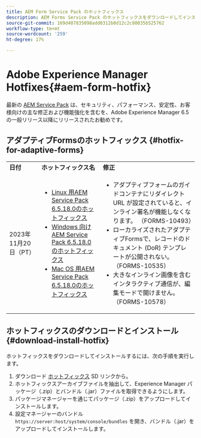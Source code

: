 ```yaml
---
title: AEM Form Service Pack のホットフィックス
description: AEM Forms Service Pack のホットフィックスをダウンロードしてインストールする方法に関する情報を提供します。
source-git-commit: 169d407835098add0312b0d12c2c80035b525762
workflow-type: tm+mt
source-wordcount: '259'
ht-degree: 17%

---
```



# Adobe Experience Manager Hotfixes{#aem-form-hotfix}

最新の [AEM Service Pack](/help/release-notes/release-notes.md) は、セキュリティ、パフォーマンス、安定性、お客様向けの主な修正および機能強化を含むを、Adobe Experience Manager 6.5 の一般リリース以降にリリースされたお勧めです。

## アダプティブFormsのホットフィックス {#hotfix-for-adaptive-forms}

<table>
  <tbody>
  <tr>
    <td><strong>日付</strong></td>
    <td><strong>ホットフィックス名</strong></td>
    <td><strong>修正</strong></td>
   </tr>
   <tr>
    <td>2023年11月20日（PT）</td>
     <td>
     <ul>
     <li><a href="https://experience.adobe.com/#/downloads/content/software-distribution/en/aem.html?package=/content/software-distribution/en/details.html/content/dam/aem/public/adobe/packages/cq650/servicepack/fd/adobe-aemfd-linux-pkg-6.0.1016-002.zip">Linux 用AEM Service Pack 6.5.18.0のホットフィックス</a> </li>
     <li><a href="https://experience.adobe.com/#/downloads/content/software-distribution/en/aem.html?package=/content/software-distribution/en/details.html/content/dam/aem/public/adobe/packages/cq650/servicepack/fd/adobe-aemfd-win-pkg-6.0.1016-002.zip">Windows 向けAEM Service Pack 6.5.18.0のホットフィックス</a> </li>
     <li><a href="https://experience.adobe.com/#/downloads/content/software-distribution/en/aem.html?package=/content/software-distribution/en/details.html/content/dam/aem/public/adobe/packages/cq650/servicepack/fd/adobe-aemfd-osx-pkg-6.0.1016-002.zip">Mac OS 用AEM Service Pack 6.5.18.0のホットフィックス</a></li>
     </ul>
     </td>
    <td>
    <ul>
    <li>アダプティブフォームのガイドコンテナにリダイレクト URL が設定されていると、インライン署名が機能しなくなります。 （FORMS-10493）</li>
    <li>ローカライズされたアダプティブFormsで、レコードのドキュメント (DoR) テンプレートが公開されない。 （FORMS-10535）</li>
    <li>大きなインライン画像を含むインタラクティブ通信が、編集モードで開けません。 （FORMS-10578）</li>
    </ul>
    </td>    
    </tr>
    <tbody>
     </table>

## ホットフィックスのダウンロードとインストール {#download-install-hotfix}

ホットフィックスをダウンロードしてインストールするには、次の手順を実行します。

1. ダウンロード [ホットフィックス](#hotfix-for-adaptive-forms) SD リンクから。
1. ホットフィックスアーカイブファイルを抽出して、Experience Manager パッケージ（.zip）とバンドル（.jar）ファイルを取得できるようにします。
1. パッケージマネージャーを通じてパッケージ（.zip）をアップロードしてインストールします。
1. 設定マネージャーのバンドル `https://server:host/system/console/bundles` を開き、バンドル（.jar）をアップロードしてインストールします。
